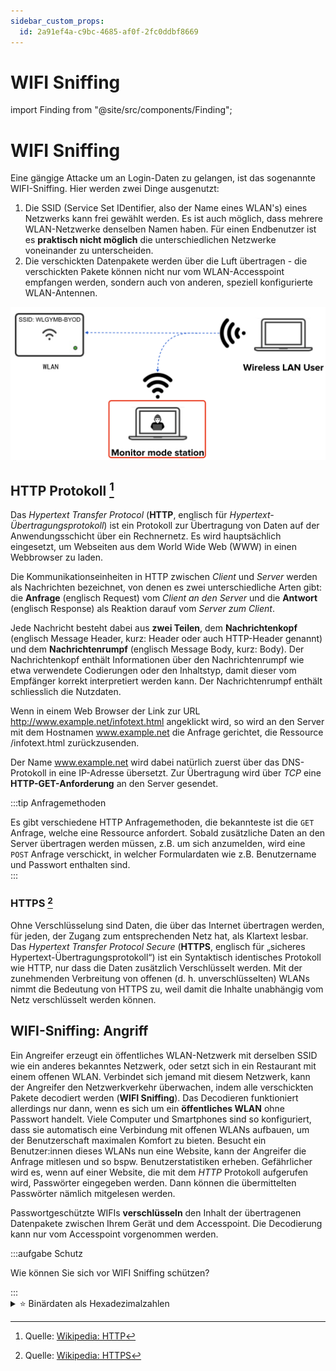 ```yaml
---
sidebar_custom_props:
  id: 2a91ef4a-c9bc-4685-af0f-2fc0ddbf8669
---
```


# WIFI Sniffing

import Finding from "@site/src/components/Finding";

# WIFI Sniffing

Eine gängige Attacke um an Login-Daten zu gelangen, ist das sogenannte WIFI-Sniffing. Hier werden zwei Dinge ausgenutzt:

1. Die SSID (Service Set IDentifier, also der Name eines WLAN's) eines Netzwerks kann frei gewählt werden. Es ist auch möglich, dass mehrere WLAN-Netzwerke denselben Namen haben. Für einen Endbenutzer ist es **praktisch nicht möglich** die unterschiedlichen Netzwerke voneinander zu unterscheiden.
2. Die verschickten Datenpakete werden über die Luft übertragen - die verschickten Pakete können nicht nur vom WLAN-Accesspoint empfangen werden, sondern auch von anderen, speziell konfigurierte WLAN-Antennen.

![](images/wifi-monitor-mode.png)

## HTTP Protokoll [^1]

Das _Hypertext Transfer Protocol_ (**HTTP**, englisch für _Hypertext-Übertragungsprotokoll_) ist ein Protokoll zur Übertragung von Daten auf der Anwendungsschicht über ein Rechnernetz. Es wird hauptsächlich eingesetzt, um Webseiten aus dem World Wide Web (WWW) in einen Webbrowser zu laden.

Die Kommunikationseinheiten in HTTP zwischen _Client_ und _Server_ werden als Nachrichten bezeichnet, von denen es zwei unterschiedliche Arten gibt: die **Anfrage** (englisch Request) vom _Client an den Server_ und die **Antwort** (englisch Response) als Reaktion darauf vom _Server zum Client_.

Jede Nachricht besteht dabei aus **zwei Teilen**, dem **Nachrichtenkopf** (englisch Message Header, kurz: Header oder auch HTTP-Header genannt) und dem **Nachrichtenrumpf** (englisch Message Body, kurz: Body). Der Nachrichtenkopf enthält Informationen über den Nachrichtenrumpf wie etwa verwendete Codierungen oder den Inhaltstyp, damit dieser vom Empfänger korrekt interpretiert werden kann. Der Nachrichtenrumpf enthält schliesslich die Nutzdaten.

Wenn in einem Web Browser der Link zur URL http://www.example.net/infotext.html angeklickt wird, so wird an den Server mit dem Hostnamen www.example.net die Anfrage gerichtet, die Ressource /infotext.html zurückzusenden.

Der Name www.example.net wird dabei natürlich zuerst über das DNS-Protokoll in eine IP-Adresse übersetzt. Zur Übertragung wird über _TCP_ eine **HTTP-GET-Anforderung** an den Server gesendet.

:::tip Anfragemethoden

Es gibt verschiedene HTTP Anfragemethoden, die bekannteste ist die `GET` Anfrage, welche eine Ressource anfordert. Sobald zusätzliche Daten an den Server übertragen werden müssen, z.B. um sich anzumelden, wird eine `POST` Anfrage verschickt, in welcher Formulardaten wie z.B. Benutzername und Passwort enthalten sind.  
:::

### HTTPS [^2]

Ohne Verschlüsselung sind Daten, die über das Internet übertragen werden, für jeden, der Zugang zum entsprechenden Netz hat, als Klartext lesbar. Das _Hypertext Transfer Protocol Secure_ (**HTTPS**, englisch für „sicheres Hypertext-Übertragungsprotokoll“) ist ein Syntaktisch identisches Protokoll wie HTTP, nur dass die Daten zusätzlich Verschlüsselt werden. Mit der zunehmenden Verbreitung von offenen (d. h. unverschlüsselten) WLANs nimmt die Bedeutung von HTTPS zu, weil damit die Inhalte unabhängig vom Netz verschlüsselt werden können.

## WIFI-Sniffing: Angriff

Ein Angreifer erzeugt ein öffentliches WLAN-Netzwerk mit derselben SSID wie ein anderes bekanntes Netzwerk, oder setzt sich in ein Restaurant mit einem offenen WLAN. Verbindet sich jemand mit diesem Netzwerk, kann der Angreifer den Netzwerkverkehr überwachen, indem alle verschickten Pakete decodiert werden (**WIFI Sniffing**). Das Decodieren funktioniert allerdings nur dann, wenn es sich um ein **öffentliches WLAN** ohne Passwort handelt. Viele Computer und Smartphones sind so konfiguriert, dass sie automatisch eine Verbindung mit offenen WLANs aufbauen, um der Benutzerschaft maximalen Komfort zu bieten. Besucht ein Benutzer:innen dieses WLANs nun eine Website, kann der Angreifer die Anfrage mitlesen und so bspw. Benutzerstatistiken erheben. Gefährlicher wird es, wenn auf einer Website, die mit dem _HTTP_ Protokoll aufgerufen wird, Passwörter eingegeben werden. Dann können die übermittelten Passwörter nämlich mitgelesen werden.

<Finding title="Wieso funktioniert die Decodierung der Pakete bei Passwortgeschützte WIFIs nicht?">

Passwortgeschützte WIFIs **verschlüsseln** den Inhalt der übertragenen Datenpakete zwischen Ihrem Gerät und dem Accesspoint. Die Decodierung kann nur vom Accesspoint vorgenommen werden.

</Finding>

:::aufgabe Schutz

Wie können Sie sich vor WIFI Sniffing schützen?

<Answer  type="text"  webKey="fa0bde47-cf19-4ae1-891d-40a6e976ce75"/>
:::

<details id="binärdaten-als-hexadezimal-zahl">
<summary>⭐️ Binärdaten als Hexadezimalzahlen</summary>

## Binärdaten als Hexadezimal Zahl

Binärdaten sind für Menschen relativ umständlich zu merken und einzuordnen, da so viele Stellen notwendig sind. Abhilfe schafft das **Hexadezimalsystem**, welches statt Zwei (binär) oder Zehn (dezimal) _Sechzehn_ eindeutige Zeichen besitzt:

```
0 1 2 3 4 5 6 7 8 9 A B C D E F
```

Sehr praktisch: mit einem Hexadezimalzeichen können alle Zustände beschrieben werden, für die sonst **4 bits** notwendig sind.

<div className="small-table">

| Dezimal | Hexadezimal |  Binär |
| ------: | ----------: | -----: |
|       0 |         `0` | `0000` |
|       1 |         `1` | `0001` |
|       2 |         `2` | `0010` |
|       3 |         `3` | `0011` |
|       4 |         `4` | `0100` |
|       5 |         `5` | `0101` |
|       6 |         `6` | `0110` |
|       7 |         `7` | `0111` |
|       8 |         `8` | `1000` |
|       9 |         `9` | `1001` |
|      10 |         `A` | `1010` |
|      11 |         `B` | `1011` |
|      12 |         `C` | `1100` |
|      13 |         `D` | `1101` |
|      14 |         `E` | `1110` |
|      15 |         `F` | `1111` |

</div>

### Konvention 1 Byte = 2 Hexadezimalzahlen

So lassen sich Binärzahlen, aufgeteilt in Bytes (=8 bits) durch zwei Hexadezimal Zahlen beschreiben:

$$\
\begin{aligned}
12_{10} \quad\tilde{=}\quad 0000 \; 1100_{2} \quad & \tilde{=}\quad 0C_{16} \\
19_{10} \quad\tilde{=}\quad 0001 \; 0011_{2} \quad & \tilde{=}\quad 13_{16} \\
42_{10} \quad\tilde{=}\quad 0010 \; 1010_{2} \quad & \tilde{=}\quad 2A_{16} \\
189_{10} \quad\tilde{=}\quad 1011 \; 1101_{2} \quad & \tilde{=}\quad BD_{16}
\end{aligned}$$

</details>

[^1]: Quelle: [Wikipedia: HTTP](https://de.wikipedia.org/wiki/Hypertext_Transfer_Protocol)
[^2]: Quelle: [Wikipedia: HTTPS](https://de.wikipedia.org/wiki/Hypertext_Transfer_Protocol_Secure)
